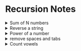 # Recursion Notes
<details>
    <summary>Sum of N numbers </summary>

1. First lets write a function getSum with parameter `value`
``` javascript
function getSum(value){

}
```
2. now lets think how to call the recursive function 
    - we need to keep on reducing the value by one
``` javascript
function getSum(value){
    getSum(value - 1)
}
```
3. now what will be the base case 
    - when the value is one it should return one

``` javascript
function getSum(value){
    if(value === 1){
        return 1
    }
    getSum(value - 1)
}
```    
4. Lets say the value is 5.
    - now the value is reduced to 1 
    - when its one it returns 1 
    - now the call unwinds and the value = 2 and the returned value of getSum = 1
    - we need to find the sum of value and getSum 
    - therefore return value + getSum(value - 1)
 ``` javascript
function getSum(value){
    if(value === 1){
        return 1
    }
    return value + getSum(value - 1)
}
```      
</details>


<details>
    <summary> Reverse a string </summary>

1. first lets write a function reverseString with string parameter
``` javascript
function reverseString(string){

}
```
2. Now lets think how to call the recursive function
    - we need to the reduce the string to empty string
    - if we reach an empty string return empty string 
``` javascript
function reverseString(string){
    if(string === ""){
        return string
    }
    reverseString(string.substring(0,string.length - 1))
}
```
3. now lets say you got "" when we got the base case, when it unwinds how do you need the result 
    - unwinding first we will get the last first character of the string 
    - unwinding again we will get the first two characters of the string
    - from that we can understand that we need to keep on adding the last character of the strign to the left 
    - therefore we need to return last char of string + returned value of the function

``` javascript
function reverseString(string){
    if(string === ""){
        return string
    }
    return string[string.length-1] + reverseString(string.substring(0,string.length - 1))
}
```
</details>

<details>
    <summary> Power of a number</summary>

1. first lets write a function power with base and exp as parameters
``` javascript
function power(base, exp){

}
```
2. lets think how you want to use the recurssive function 
    - we need to multiply base with exp times
    - therefore we need to make the exp go to 0 
    - once exp is 0 return 1
``` javascript
function power(base, exp){
    if(exp === 0){
        return 1
    }
    power(base, exp-1)
}
```  
3. lets say we need to get 2 power 3 here exp = 3
    - when exp is 0 return 1 
    - when exp is 1 we have returned value is one so how to get 2 power 1 
    - here we need to multiply the base with the returned value and return that

``` javascript
function power(base, exp){
    if(exp === 0){
        return 1
    }
    return base * power(base, exp-1)
}
```  

</details>

<details>
    <summary>remove spaces and tabs</summary>

1. first lets write a function removeTAS with inputString as parameters
``` javascript
function removeTAS(inputString){

}
```

2. lets think how to use the recursive function
    - we need to reduce the inputString till length = 0 
    - when length = 0 return empty string
``` javascript
function removeTAS(inputString){
    removeTAS(inputString.slice(1))
}
```
3. now returned value is empty string and unwinding the input string value is the last char of the original string 
    - we need to check if that character is space or tab
    - if the character is space or tab return the same as before without any change
``` javascript
function removeTAS(inputString){
    if(inputString[0] === " "  || inputString[0] === "\t" ) {
        return removeTAS(inputString.slice(1))
    }
    removeTAS(inputString.slice(1))
}
```
4. Now when the character is not space or tab we need to add it with the returned value 
``` javascript
function removeTAS(inputString){
    if(inputString[0] === " "  || inputString[0] === "\t" ) {
        return removeTAS(inputString.slice(1))
    }
    return inputString[0] + removeTAS(inputString.slice(1))
}
```

</details>

<details>
    <summary>Count vowels</summary>

1. first lets write a function countVowels with string and stringLength as parameters
``` javascript
function countVowels(string, stringLength = string.length){

}
```

2. Let's think how to use the recursive function 
    - we need the reduce the stringLength to 1 and when its 1 we need to check if the first index of string is a vowel or not ther return 1 if its a vowel 0 if its not 
    - to check if its a vowel or not lets have a helper funciton isVowel

``` javascript
function isVowel(character) {
    let lowerChar = character.toLowerCase()
    let vowels = "aeiou"

    if(vowels.indexOf(lowerChar) !== -1) {
        retun true
    } else {
        return false
    }
}
function countVowels(string, stringLength = string.length){
    if(stringLength === 1){
        return Number(isVowel(string[0]))
    }

    countVowels(string, stringLength-1)
}
```
3. now assuming base case got hit and it is a vowel the returned value is 1 and the stringLength is 2
    - now we need to check if the last character that is the second character is a vowel or not 
    - if its a vowel we need to add 1 to the returned value 
    - then we need to return the sum

``` javascript
function isVowel(character) {
    let lowerChar = character.toLowerCase()
    let vowels = "aeiou"

    if(vowels.indexOf(lowerChar) !== -1) {
        retun true
    } else {
        return false
    }
}

function countVowels(string, stringLength = string.length){
    if(stringLength === 1){
        return Number(isVowel(string[0]))
    }

    return countVowels(string, stringLength-1) + isVowel(string[stringLength - 1])
}
```

</details>